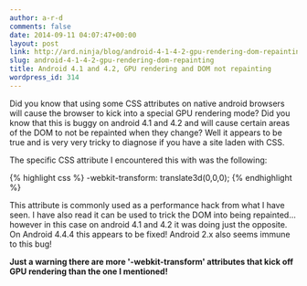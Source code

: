 ```yaml
---
author: a-r-d
comments: false
date: 2014-09-11 04:07:47+00:00
layout: post
link: http://ard.ninja/blog/android-4-1-4-2-gpu-rendering-dom-repainting/
slug: android-4-1-4-2-gpu-rendering-dom-repainting
title: Android 4.1 and 4.2, GPU rendering and DOM not repainting
wordpress_id: 314
---
```


Did you know that using some CSS attributes on native android browsers will cause the browser to kick into a special GPU rendering mode? Did you know that this is buggy on android 4.1 and 4.2 and will cause certain areas of the DOM to not be repainted when they change? Well it appears to be true and is very very tricky to diagnose if you have a site laden with CSS.

The specific CSS attribute I encountered this with was the following:

{% highlight css %}
-webkit-transform: translate3d(0,0,0);
{% endhighlight %}

This attribute is commonly used as a performance hack from what I have seen. I have also read it can be used to trick the DOM into being repainted... however in this case on android 4.1 and 4.2 it was doing just the opposite. On Android 4.4.4 this appears to be fixed! Android 2.x also seems immune to this bug!

**Just a warning there are more '-webkit-transform' attributes that kick off GPU rendering than the one I mentioned!**
